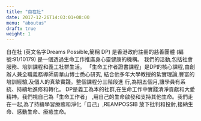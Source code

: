 ```yaml
---
title: "自在社"
date: 2017-12-26T14:03:01+08:00
menu: "aboutus"
draft: true
weight: 1
---
```

自在社 (英文名字Dreams Possible,簡稱 DP) 是香港政府註冊的慈善團體
(編號:91/10179) ̧是一個透過生命工作推廣身心靈健康的機構。
我們的活動,包括社會服務、培訓課程和義工社群生活。
「生命工作者證書課程」是DP的核心課程,由創辦人兼全職義務導師周華山博士悉心研究,
結合他多年大學教授的紮實理論,豐富的培訓經驗,及個人的真摯實踐。整個課程分三階段進
行,為期五個月,讓學員有系統、持續地進修和轉化。
DP是義工為本的社群,在生命工作中實踐清淨貢獻和大愛精神。我們視自己為「生命工作者」
,用自己的生命啟發和支持其他生命。我們走在一起,為了持續學習療癒和淨化「自己」,REAMPOSSIB
放下批判和投射,接納生命、感動生命、療癒生命。


